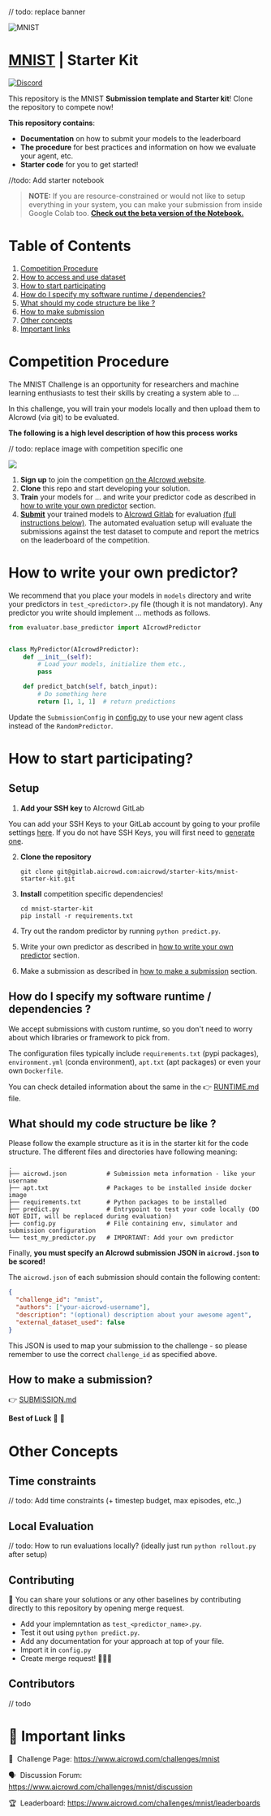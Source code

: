 // todo: replace banner

![MNIST]()

# [MNIST](https://www.aicrowd.com/challenges/mnist/) | Starter Kit 
[![Discord](https://img.shields.io/discord/565639094860775436.svg)](https://discord.gg/fNRrSvZkry)

This repository is the MNIST **Submission template and Starter kit**! Clone the repository to compete now!

**This repository contains**:
*  **Documentation** on how to submit your models to the leaderboard
*  **The procedure** for best practices and information on how we evaluate your agent, etc.
*  **Starter code** for you to get started!

//todo: Add starter notebook

> **NOTE:** 
If you are resource-constrained or would not like to setup everything in your system, you can make your submission from inside Google Colab too. [**Check out the beta version of the Notebook.**](https://colab.research.google.com/drive/14FpktUXysnjIL165hU3rTUKPHo4-YRPh?usp=sharing)



# Table of Contents

1. [Competition Procedure](#competition-procedure)
2. [How to access and use dataset](#how-to-access-and-use-dataset)
3. [How to start participating](#how-to-start-participating)
4. [How do I specify my software runtime / dependencies?](#how-do-i-specify-my-software-runtime-dependencies-)
5. [What should my code structure be like ?](#what-should-my-code-structure-be-like-)
6. [How to make submission](#how-to-make-submission)
7. [Other concepts](#other-concepts)
8. [Important links](#-important-links)


#  Competition Procedure

The MNIST Challenge is an opportunity for researchers and machine learning enthusiasts to test their skills by creating a system able to ...

In this challenge, you will train your models locally and then upload them to AIcrowd (via git) to be evaluated. 

**The following is a high level description of how this process works**

// todo: replace image with competition specific one

![](https://i.imgur.com/xzQkwKV.jpg)

1. **Sign up** to join the competition [on the AIcrowd website](https://www.aicrowd.com/challenges/mnist/).
2. **Clone** this repo and start developing your solution.
3. **Train** your models for ... and write your predictor code as described in [how to write your own predictor](#how-to-write-your-own-predictor) section.
4. [**Submit**](#how-to-submit-a-model) your trained models to [AIcrowd Gitlab](https://gitlab.aicrowd.com) for evaluation [(full instructions below)](#how-to-submit-a-model). The automated evaluation setup will evaluate the submissions against the test dataset to compute and report the metrics on the leaderboard of the competition.

# How to write your own predictor?

We recommend that you place your models in `models` directory and write your predictors in `test_<predictor>.py` file (though it is not mandatory). Any predictor you write should implement ... methods as follows.

```python
from evaluator.base_predictor import AIcrowdPredictor


class MyPredictor(AIcrowdPredictor):
    def __init__(self):
        # Load your models, initialize them etc.,
        pass

    def predict_batch(self, batch_input):
        # Do something here
        return [1, 1, 1]  # return predictions

```

Update the `SubmissionConfig` in [config.py](config.py#L5) to use your new agent class instead of the `RandomPredictor`.

# How to start participating?

## Setup

1. **Add your SSH key** to AIcrowd GitLab

You can add your SSH Keys to your GitLab account by going to your profile settings [here](https://gitlab.aicrowd.com/profile/keys). If you do not have SSH Keys, you will first need to [generate one](https://docs.gitlab.com/ee/ssh/README.html#generating-a-new-ssh-key-pair).

2.  **Clone the repository**

    ```
    git clone git@gitlab.aicrowd.com:aicrowd/starter-kits/mnist-starter-kit.git
    ```

3. **Install** competition specific dependencies!
    ```
    cd mnist-starter-kit
    pip install -r requirements.txt
    ```

4. Try out the random predictor by running `python predict.py`.

5. Write your own predictor as described in [how to write your own predictor](#how-to-write-your-own-predictor) section.

6. Make a submission as described in [how to make a submission](#how-to-make-a-submission) section.

## How do I specify my software runtime / dependencies ?

We accept submissions with custom runtime, so you don't need to worry about which libraries or framework to pick from.

The configuration files typically include `requirements.txt` (pypi packages), `environment.yml` (conda environment), `apt.txt` (apt packages) or even your own `Dockerfile`.

You can check detailed information about the same in the 👉 [RUNTIME.md](docs/runtime.md) file.

## What should my code structure be like ?

Please follow the example structure as it is in the starter kit for the code structure.
The different files and directories have following meaning:

```
.
├── aicrowd.json           # Submission meta information - like your username
├── apt.txt                # Packages to be installed inside docker image
├── requirements.txt       # Python packages to be installed
├── predict.py             # Entrypoint to test your code locally (DO NOT EDIT, will be replaced during evaluation)
├── config.py              # File containing env, simulator and submission configuration
└── test_my_predictor.py   # IMPORTANT: Add your own predictor
```

Finally, **you must specify an AIcrowd submission JSON in `aicrowd.json` to be scored!** 

The `aicrowd.json` of each submission should contain the following content:

```json
{
  "challenge_id": "mnist",
  "authors": ["your-aicrowd-username"],
  "description": "(optional) description about your awesome agent",
  "external_dataset_used": false
}
```

This JSON is used to map your submission to the challenge - so please remember to use the correct `challenge_id` as specified above.

## How to make a submission?

👉 [SUBMISSION.md](/docs/SUBMISSION.md)

**Best of Luck** :tada: :tada:

# Other Concepts

## Time constraints

// todo: Add time constraints (+ timestep budget, max episodes, etc.,)

## Local Evaluation

// todo: How to run evaluations locally? (ideally just run `python rollout.py` after setup)

## Contributing

🙏 You can share your solutions or any other baselines by contributing directly to this repository by opening merge request.

- Add your implemntation as `test_<predictor_name>.py`.
- Test it out using `python predict.py`.
- Add any documentation for your approach at top of your file.
- Import it in `config.py`
- Create merge request! 🎉🎉🎉 

## Contributors

// todo

# 📎 Important links


💪 &nbsp;Challenge Page: https://www.aicrowd.com/challenges/mnist

🗣️ &nbsp;Discussion Forum: https://www.aicrowd.com/challenges/mnist/discussion

🏆 &nbsp;Leaderboard: https://www.aicrowd.com/challenges/mnist/leaderboards
